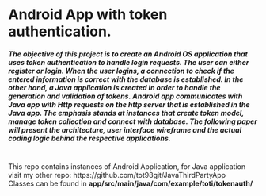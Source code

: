 
# Android App with token authentication.<br>
<meta name="google-site-verification" content="IjazKS0cq7V2Mi_8xMwBtz0MMAV6Z0YsVkn_qzUqiW4" />
<h5>The objective of this project is to create an Android OS application that uses token authentication
to handle login requests. The user can either register or login. When the user logins, a connection
to check if the entered information is correct with the database is established. In the other hand, a Java application is created in order to handle the generation and validation of tokens. Android app communicates with Java app with Http requests on the http server that is established in the Java app. The emphasis stands at instances that create token model, manage token collection and connect with database. The following paper will present the architecture, user interface wireframe
and the actual coding logic behind the respective applications.	</h5><br>
This repo contains instances of Android Application, for Java application visit my other repo: https://github.com/tot98git/JavaThirdPartyApp <br>
Classes can be found in <b>app/src/main/java/com/example/toti/tokenauth/</b>
